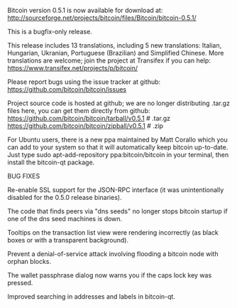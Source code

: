 Bitcoin version 0.5.1 is now available for download at:
http://sourceforge.net/projects/bitcoin/files/Bitcoin/bitcoin-0.5.1/

This is a bugfix-only release.

This release includes 13 translations, including 5 new translations:
Italian, Hungarian, Ukranian, Portuguese (Brazilian) and Simplified Chinese.
More translations are welcome; join the project at Transifex if you can help:
https://www.transifex.net/projects/p/bitcoin/

Please report bugs using the issue tracker at github:
https://github.com/bitcoin/bitcoin/issues

Project source code is hosted at github; we are no longer
distributing .tar.gz files here, you can get them
directly from github:
https://github.com/bitcoin/bitcoin/tarball/v0.5.1  # .tar.gz
https://github.com/bitcoin/bitcoin/zipball/v0.5.1  # .zip

For Ubuntu users, there is a new ppa maintained by Matt Corallo which
you can add to your system so that it will automatically keep
bitcoin up-to-date.  Just type
sudo apt-add-repository ppa:bitcoin/bitcoin
in your terminal, then install the bitcoin-qt package.


BUG FIXES

Re-enable SSL support for the JSON-RPC interface (it was unintentionally
disabled for the 0.5.0 release binaries).

The code that finds peers via "dns seeds" no longer stops bitcoin startup
if one of the dns seed machines is down.

Tooltips on the transaction list view were rendering incorrectly (as black boxes
or with a transparent background).

Prevent a denial-of-service attack involving flooding a bitcoin node with
orphan blocks.

The wallet passphrase dialog now warns you if the caps lock key was pressed.

Improved searching in addresses and labels in bitcoin-qt.
